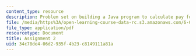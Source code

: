 ```yaml
---
content_type: resource
description: Problem set on building a Java program to calculate pay for hourly employees.
file: /media/https%3A/open-learning-course-data-rc.s3.amazonaws.com/6-092-introduction-to-programming-in-java-january-iap-2010/34c78de406d2935f4b23c8149111a81a_MIT6_092IAP10_assn02.pdf
file_type: application/pdf
resourcetype: Document
title: Assignment 2
uid: 34c78de4-06d2-935f-4b23-c8149111a81a
---
```

